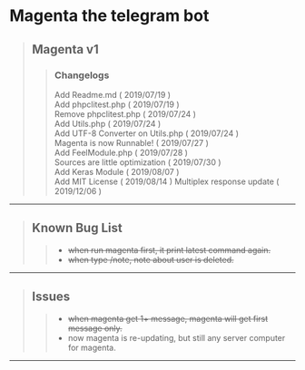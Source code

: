 Magenta the telegram bot
========================
> ## Magenta v1
>> ### Changelogs
>> Add Readme.md ( 2019/07/19 )  
>> Add phpclitest.php ( 2019/07/19 )  
>> Remove phpclitest.php ( 2019/07/24 )  
>> Add Utils.php ( 2019/07/24 )  
>> Add UTF-8 Converter on Utils.php ( 2019/07/24 )  
>> Magenta is now Runnable! ( 2019/07/27 )  
>> Add FeelModule.php ( 2019/07/28 )  
>> Sources are little optimization ( 2019/07/30 )  
>> Add Keras Module ( 2019/08/07 )  
>> Add MIT License ( 2019/08/14 )
>> Multiplex response update ( 2019/12/06 )
------------------------------------------
> ## Known Bug List
>> * ~~when run magenta first, it print latest command again.~~  
>> * ~~when type /note, note about user is deleted.~~  
---------------------------------------------------------------
> ## Issues
>> * ~~when magenta get 1+ message, magenta will get first message only.~~  
>> * now magenta is re-updating, but still any server computer for magenta.  
----------------------------------------------------------------------
